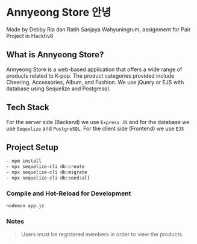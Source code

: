 # Annyeong Store 안녕
Made by Debby Ria dan Ratih Sanjaya Wahyuningrum, assignment for Pair Project in Hacktiv8

## What is Annyeong Store?
Annyeong Store is a web-based application that offers a wide range of products related to K-pop. The product categories provided include Cheering, Accessories, Album, and Fashion. We use jQuery or EJS with database using Sequelize and Postgresql.

## Tech Stack
For the server side (Backend) we use `Express JS` and for the database we use `Sequelize` and `PostgreSQL`. For the client side (Frontend) we use `EJS`

## Project Setup

```sh
- npm install
- npx sequelize-cli db:create
- npx sequelize-cli db:migrate
- npx sequelize-cli db:seed:all
```

### Compile and Hot-Reload for Development

```sh
nodemon app.js
```

### Notes

> Users must be registered members in order to view the products.